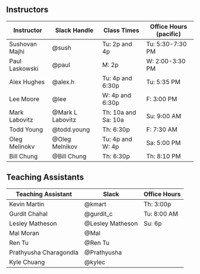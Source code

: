 ## Instructors 

| Instructor        | Slack Handle       | Class Times           | Office Hours (pacific) |
|-------------------|--------------------|-----------------------|------------------------|
| Sushovan Majhi    | @sush              | Tu:  2p and 4p        | Tu: 5:30-7:30 PM        |
| Paul Laskowski    | @paul              | M:   2p               | W: 2:00-3:30 PM        |
| Alex Hughes       | @alex.h            | Tu:  4p and 6:30p     | Tu: 5:35 PM            |
| Lee Moore         | @lee               | W:   4p and 6:30p     | F:  3:00 PM            |
| Mark Labovitz     | @Mark L Labovitz   | Th:  10a and Sa: 10a  | Su: 9:00 AM            |
| Todd Young        | @todd.young        | Th:  6:30p            | F: 7:30 AM             | 
| Oleg Melinokv     | @Oleg Melnikov     | Tu: 4p and W: 4p      | Sa: 5:00 PM            |
| Bill Chung        | @Bill Chung        | Th: 6:30p             | Th: 8:10 PM            |

## Teaching Assistants

| Teaching Assistant | Slack                 | Office Hours   |
|--------------------|-----------------------|----------------|
| Kevin Martin       | @kmart                | Th: 3:00p      |
| Gurdit Chahal      | @gurdit_c             | Tu: 8:00 AM    |
| Lesley Matheson    | @Lesley Matheson      | Su: 6p         |
| Mal Moran          | @Mal                  |                | 
| Ren Tu             | @Ren Tu               |                | 
| Prathyusha Charagondla | @Prathyusha       |                | 
| Kyle Chuang        | @kylec                |                | 

